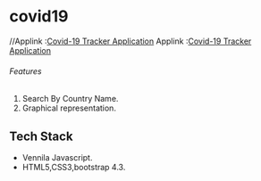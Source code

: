 # covid19

//Applink :[Covid-19 Tracker Application](https://wonderful-goldstine-663a7d.netlify.app)
Applink :[Covid-19 Tracker Application](https://covid19livestatistics.netlify.app)
###### Features
1. Search By Country Name.
2. Graphical representation.

## Tech Stack
- Vennila Javascript.
- HTML5,CSS3,bootstrap 4.3.
